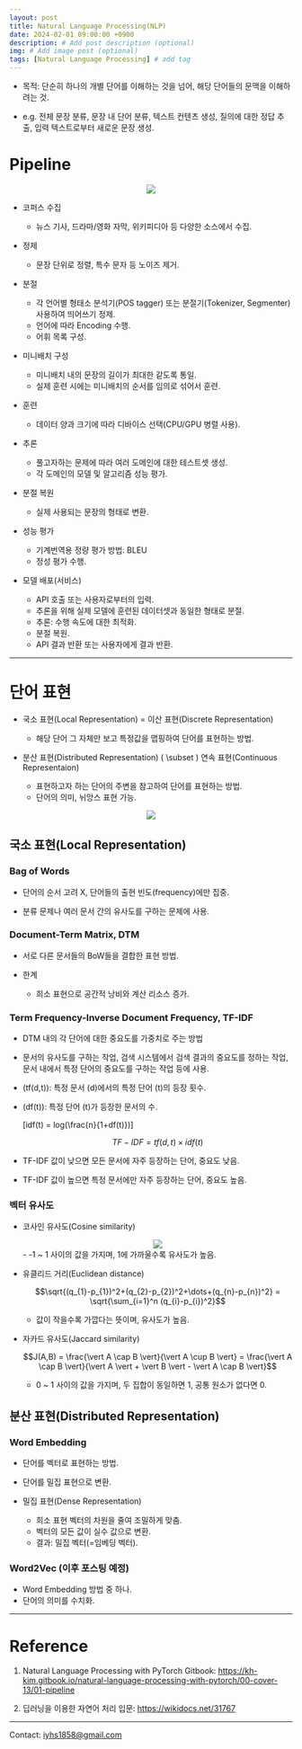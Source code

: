 ```yaml
---
layout: post
title: Natural Language Processing(NLP)
date: 2024-02-01 09:00:00 +0900
description: # Add post description (optional)
img: # Add image post (optional)
tags: [Natural Language Processing] # add tag
---
```


- 목적: 단순히 하나의 개별 단어를 이해하는 것을 넘어, 해당 단어들의 문맥을 이해하려는 것.

- e.g. 전체 문장 분류, 문장 내 단어 분류, 텍스트 컨텐츠 생성, 
질의에 대한 정답 추출, 입력 텍스트로부터 새로운 문장 생성.

# Pipeline

<div align='center'>
<img src='{{site.baseurl}}/assets/img/NLP/pipeline.png' />
</div>

- 코퍼스 수집
    - 뉴스 기사, 드라마/영화 자막, 위키피디아 등 다양한 소스에서 수집.

- 정제
    - 문장 단위로 정렬, 특수 문자 등 노이즈 제거.

- 분절
    - 각 언어별 형태소 분석기(POS tagger) 또는 분절기(Tokenizer, Segmenter) 사용하여 띄어쓰기 정제.
    - 언어에 따라 Encoding 수행.
    - 어휘 목록 구성.

- 미니배치 구성
    - 미니배치 내의 문장의 길이가 최대한 같도록 통일.
    - 실제 훈련 시에는 미니배치의 순서를 임의로 섞어서 훈련.

- 훈련
    - 데이터 양과 크기에 따라 디바이스 선택(CPU/GPU 병렬 사용).

- 추론
    - 풀고자하는 문제에 따라 여러 도메인에 대한 테스트셋 생성.
    - 각 도메인의 모델 및 알고리즘 성능 평가.

- 분절 복원
    - 실제 사용되는 문장의 형태로 변환.

- 성능 평가
    - 기계번역용 정량 평가 방법: BLEU
    - 정성 평가 수행.

- 모델 배포(서비스)
    - API 호출 또는 사용자로부터의 입력.
    - 추론을 위해 실제 모델에 훈련된 데이터셋과 동일한 형태로 분절.
    - 추론: 수행 속도에 대한 최적화.
    - 분절 복원.
    - API 결과 반환 또는 사용자에게 결과 반환.

---
# 단어 표현

- 국소 표현(Local Representation) = 이산 표현(Discrete Representation)
    - 해당 단어 그 자체만 보고 특정값을 맵핑하여 단어를 표현하는 방법.

- 분산 표현(Distributed Representation) \( \subset \) 연속 표현(Continuous Representaion)
    - 표현하고자 하는 단어의 주변을 참고하여 단어를 표현하는 방법.
    - 단어의 의미, 뉘앙스 표현 가능.

<div align='center'>
<img src='{{site.baseurl}}/assets/img/NLP/wordrepresentation.png' />
</div>

## 국소 표현(Local Representation)

### Bag of Words

- 단어의 순서 고려 X, 단어들의 출현 빈도(frequency)에만 집중.

- 분류 문제나 여러 문서 간의 유사도를 구하는 문제에 사용.

### Document-Term Matrix, DTM

- 서로 다른 문서들의 BoW들을 결합한 표현 방법.

- 한계
    - 희소 표현으로 공간적 낭비와 계산 리소스 증가.

### Term Frequency-Inverse Document Frequency, TF-IDF

- DTM 내의 각 단어에 대한 중요도를 가중치로 주는 방법

- 문서의 유사도를 구하는 작업, 검색 시스템에서 검색 결과의 중요도를 정하는 작업, 문서 내에서 특정 단어의 중요도를 구하는 작업 등에 사용.

- \(tf(d,t)\): 특정 문서 \(d\)에서의 특정 단어 \(t\)의 등장 횟수.

- \(df(t)\): 특정 단어 \(t\)가 등장한 문서의 수.

    \[idf(t) = log(\frac{n}{1+df(t)})\]

    $$TF-IDF = tf(d,t) \times idf(t)$$

- TF-IDF 값이 낮으면 모든 문서에 자주 등장하는 단어, 중요도 낮음.

- TF-IDF 값이 높으면 특정 문서에만 자주 등장하는 단어, 중요도 높음.

### 벡터 유사도

- 코사인 유사도(Cosine similarity)
    <div align='center'>
    <img src='{{site.baseurl}}/assets/img/NLP/cosine_similarity.png' />
    </div>
    - -1 ~ 1 사이의 값을 가지며, 1에 가까울수록 유사도가 높음.

- 유클리드 거리(Euclidean distance)

    $$\sqrt{(q_{1}-p_{1})^2+(q_{2}-p_{2})^2+\dots+(q_{n}-p_{n})^2} = \sqrt{\sum_{i=1}^n (q_{i}-p_{i})^2}$$
    - 값이 작을수록 가깝다는 뜻이며, 유사도가 높음.

- 자카드 유사도(Jaccard similarity)
    
    $$J(A,B) = \frac{\vert A \cap B \vert}{\vert A \cup B \vert} = \frac{\vert A \cap B \vert}{\vert A \vert + \vert B \vert - \vert A \cap B \vert}$$
    - 0 ~ 1 사이의 값을 가지며, 두 집합이 동일하면 1, 공통 원소가 없다면 0.

## 분산 표현(Distributed Representation)

### Word Embedding

- 단어를 벡터로 표현하는 방법.
- 단어를 밀집 표현으로 변환.

- 밀집 표현(Dense Representation)
    - 희소 표현 벡터의 차원을 줄여 조밀하게 맞춤.
    - 벡터의 모든 값이 실수 값으로 변환.
    - 결과: 밀집 벡터(=임베딩 벡터).

### Word2Vec (이후 포스팅 예정)

- Word Embedding 방법 중 하나.
- 단어의 의미를 수치화.

---
# Reference

1. Natural Language Processing with PyTorch Gitbook: <https://kh-kim.gitbook.io/natural-language-processing-with-pytorch/00-cover-13/01-pipeline>

2. 딥러닝을 이용한 자연어 처리 입문: <https://wikidocs.net/31767>

---
Contact: <iyhs1858@gmail.com>